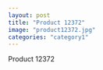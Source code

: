 ```yaml
---
layout: post
title: "Product 12372"
image: "product12372.jpg"
categories: "category1"
---
```

Product 12372
